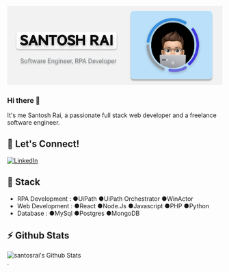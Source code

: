 ![alt text](https://github.com/Gitsanto/Gitsanto/blob/master/GithubProfile_v2.png)
### Hi there 👋
It's me Santosh Rai, a passionate full stack web developer and a freelance software engineer. 

## 🔗 Let's Connect!
<a href="https://www.linkedin.com/in/santosh-rai/" target="_blank"><img alt="LinkedIn" src="https://img.shields.io/badge/linkedin-%230077B5.svg?&style=for-the-badge&logo=linkedin&logoColor=white" /></a>

## 🔨 Stack 
 - RPA Development : ●UiPath  ●UiPath Orchestrator ●WinActor 
 - Web Development : ●React   ●Node.Js ●Javascript ●PHP ●Python
 - Database : ●MySql ●Postgres ●MongoDB

## :zap: Github Stats

<img align="left" alt="santosrai's Github Stats" src="https://github-readme-stats-git-master.santosrai.vercel.app/api?username=santosrai&show_icons=true&hide_border=true" />
<br>. 
  
<!--
**Gitsanto/Gitsanto** is a ✨ _special_ ✨ repository because its `README.md` (this file) appears on your GitHub profile.

Here are some ideas to get you started:

- 🔭 I’m currently working on ...
- 🌱 I’m currently learning ...
- 👯 I’m looking to collaborate on ...
- 🤔 I’m looking for help with ...
- 💬 Ask me about ...
- 📫 How to reach me: ...
- 😄 Pronouns: ...
- ⚡ Fun fact: ...
-->
